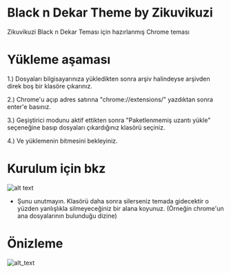 # Black n Dekar Theme by Zikuvikuzi
Zikuvikuzi Black n Dekar Teması için hazırlanmış Chrome teması

# Yükleme aşaması
1.) Dosyaları bilgisayarınıza yükledikten sonra arşiv halindeyse arşivden direk boş bir klasöre çıkarınız.

2.) Chrome'u açıp adres satırına "chrome://extensions/" yazdıktan sonra enter'e basınız.

3.) Geşiştirici modunu aktif ettikten sonra "Paketlenmemiş uzantı yükle" seçeneğine basıp dosyaları çıkardığınız klasörü seçiniz.

4.) Ve yüklemenin bitmesini bekleyiniz. 

# Kurulum için bkz
![alt text](https://i.imgur.com/fNDgVo2.gif "Kurulum")
* Şunu unutmayın. Klasörü daha sonra silerseniz temada gidecektir o yüzden yanlışlıkla silmeyeceğiniz bir alana koyunuz. (Örneğin chrome'un ana dosyalarının bulunduğu dizine)

# Önizleme
![alt_text](https://i.imgur.com/0fzzzMQ.jpeg "Önizleme")

